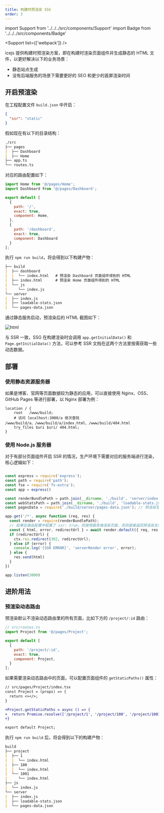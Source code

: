 ```yaml
---
title: 构建时预渲染 SSG
order: 3
---
```


import Support from '../../../src/components/Support'
import Badge from '../../../src/components/Badge'

<Support list={['webpack']} /><Badge text="2.0.0" />

icejs 提供构建时预渲染方案，即在构建时渲染页面组件并生成静态的 HTML 文件，以更好解决以下的业务场景：

- 静态站点生成
- 没有后端服务的场景下需要更好的 SEO 和更少的首屏渲染时间

## 开启预渲染

在工程配置文件 `build.json` 中开启：

```json
{
  "ssr": "static"
}
```

假如现在有以下的目录结构：

```markdown
./src
├── pages
|  ├── Dashboard
|  ├── Home
├── app.ts
└── routes.ts
```

对应的路由配置如下：

```js
import Home from '@/pages/Home';
import Dashboard from '@/pages/Dashboard';

export default [
  {
    path: '/',
    exact: true,
    component: Home,
  },
  {
    path: '/dashboard',
    exact: true,
    component: Dashboard
  }
];
```

执行 `npm run build`，将会得到以下构建产物：

```markdown
├── build
|  ├── dashboard
|  |  └── index.html   # 预渲染 Dashboard 页面组件得到的 HTML
|  ├── index.html      # 预渲染 Home 页面组件得到的 HTML
|  └── js
|     └── index.js
└── server
|  ├── index.js
|  ├── loadable-stats.json
|  └── pages-data.json
```

通过静态服务启动，预渲染后的 HTML 截图如下：

![html](https://img.alicdn.com/imgextra/i1/O1CN01U6YANR1scx8IMIz6A_!!6000000005788-2-tps-2468-1750.png)

与 SSR 一致，SSG 在构建渲染时会调用 `app.getInitialData()` 和 `Page.getInitialData()` 方法，可以参考 SSR 文档在这两个方法里按需获取一些动态数据。

## 部署

### 使用静态资源服务器

如果是博客、官网等页面数据较为静态的应用，可以直接使用 Nginx、OSS、GitHub Pages 等进行部署，以 Nginx 部署为例：

```plain
location / {
    root   /www/build;
    # 访问 localhost:3000/a 依次查找 /www/build/a、/www/build/a/index.html、/www/build/404.html
    try_files $uri $uri/ 404.html;
}
```

### 使用 Node.js 服务器

对于有部分页面组件开启 SSR 的情况，生产环境下需要对应的服务端进行渲染，核心逻辑如下：

```js

const express = require('express');
const path = require('path');
const fse = require('fs-extra');
const app = express()

const renderBundlePath = path.join(__dirname, './build', 'server/index.js');
const webStatsPath = path.join(__dirname, './build', 'loadable-stats.json');
const pagesData = require('./build/server/pages-data.json'); // 预渲染生成静态 HTML 内容

app.get('/*', async function (req, res) {
  const render = require(renderBundlePath);
  // 如果在路由配置中配置了 ssr: true，则使用服务端渲染页面，否则直接返回预渲染生成的静态 HTML
  const { html, error, redirectUrl } = await render.default({ req, res }, { loadableStatsPath: webStatsPath, pagesData });
  if (redirectUrl) {
    ctx.res.redirect(302, redirectUrl);
  } else if (error) {
    console.log('[SSR ERROR]', 'serverRender error', error);
  } else {
    res.send(html)
  }
})

app.listen(3000)
```

## 进阶用法

### 预渲染动态路由

预渲染默认不渲染动态路由里的所有页面，比如下方的 `/project/:id` 路由：

```js
// src/routes.ts
import Project from '@/pages/Project';

export default [
  {
    path: '/project/:id',
    exact: true,
    component: Project,
  }
];
```

如果需要渲染动态路由中的页面，可以配置页面组件的 `getStaticPaths()` 属性：

```diff
// src/pages/Project/index.tsx
const Project = (props) => {
  return <></>;
}

+Project.getStaticPaths = async () => {
+  return Promise.resolve(['/project/1', '/project/100', '/project/1001']);
+}

export default Project;
```

执行 `npm run build` 后，将会得到以下的构建产物：

```markdown
build
├── project
|  ├── 1
|  |  └── index.html
|  ├── 100
|  |  └── index.html
|  └── 1001
|     └── index.html
├── js
|  └── index.js
└── server
|  ├── index.js
|  ├── loadable-stats.json
|  └── pages-data.json
```